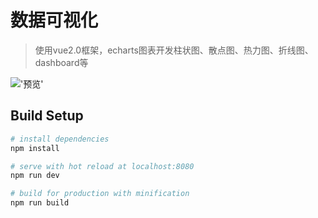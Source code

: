 # 数据可视化

> 使用vue2.0框架，echarts图表开发柱状图、散点图、热力图、折线图、dashboard等

!['预览'](https://github.com/SimonZhangITer/DataVisualization/blob/master/static/img/screenshot.png?raw=true)

## Build Setup

``` bash
# install dependencies
npm install

# serve with hot reload at localhost:8080
npm run dev

# build for production with minification
npm run build
```
